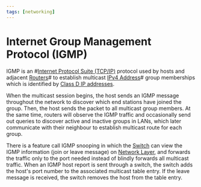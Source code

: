 ```yaml
---
tags: [networking]
---
```


# Internet Group Management Protocol (IGMP)

IGMP is an #[Internet Protocol Suite (TCP/IP)](202206151238.md) protocol used by
hosts and adjacent [Routers](202207061800.md)# to establish multicast
[IPv4 Address](202206151453.md)# group memberships which is identified by
[Class D IP addresses](202206280922.md).

When the multicast session begins, the host sends an IGMP message throughout the
network to discover which end stations have joined the group. Then, the host
sends the packet to all multicast group members. At the same time, routers will
observe the IGMP traffic and occasionally send out queries to discover active
and inactive groups in LANs, which later communicate with their neighbour to
establish multicast route for each group.

There is a feature call IGMP snooping in which the [Switch](202207051907.md) can
view the IGMP information (join or leave message) on [Network Layer](202206131702.md),
and forwards the traffic only to the port needed instead of blindly forwards all
multicast traffic. When an IGMP host report is sent through a switch, the switch
adds the host's port number to the associated multicast table entry. If the
leave message is received, the switch removes the host from the table entry.
